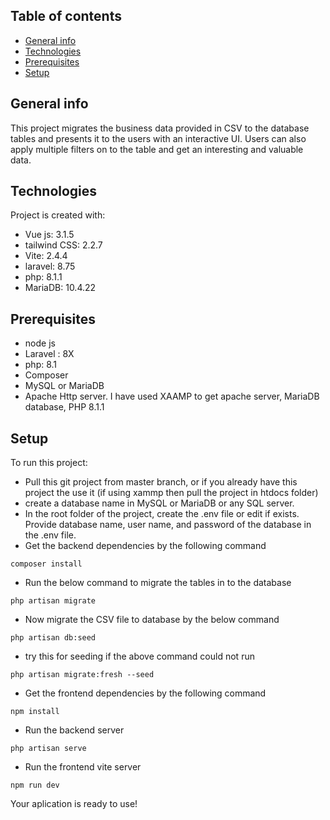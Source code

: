 ## Table of contents
* [General info](#general-info)
* [Technologies](#technologies)
* [Prerequisites](#prerequisites)
* [Setup](#setup)

## General info
This project migrates the business data provided in CSV to the database tables and presents it to the users with an interactive UI. Users can also apply multiple filters on to the table and get an interesting and valuable data. 
	
## Technologies
Project is created with:
* Vue js: 3.1.5
* tailwind CSS: 2.2.7
* Vite: 2.4.4
* laravel: 8.75
* php: 8.1.1
* MariaDB: 10.4.22

## Prerequisites
* node js
* Laravel : 8X
* php: 8.1
* Composer
* MySQL or MariaDB
* Apache Http server. 
I have used XAAMP to get apache server, MariaDB database, PHP 8.1.1  

## Setup
To run this project:

* Pull this git project from master branch, or if you already have this project the use it (if using xammp then pull the project in htdocs folder)
* create a database name in MySQL or MariaDB or any SQL server.
* In the root folder of the project, create the .env file or edit if exists. Provide database name, user name, and password of the database in the .env file.
* Get the backend dependencies by the following command 
```
composer install
```
* Run the below command to migrate the tables in to the database
```
php artisan migrate
```
*  Now migrate the CSV file to database by the below command 
```
php artisan db:seed
```
* try this for seeding if the above command could not run
```
php artisan migrate:fresh --seed
```
* Get the frontend dependencies by the following command
```
npm install
```
* Run the backend server 
```
php artisan serve
```
* Run the frontend vite server
```
npm run dev
``` 
Your aplication is ready to use!


